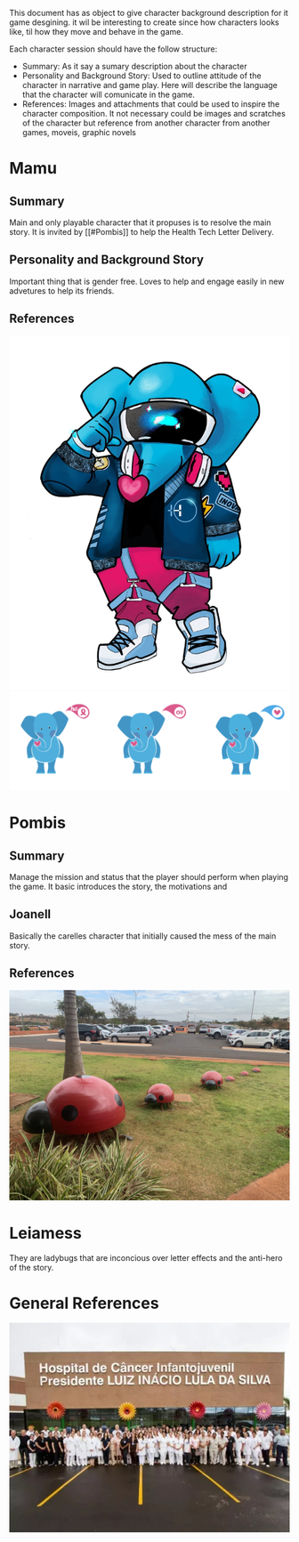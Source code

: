 This document has as object to give character background description for it game desgining. it wil be interesting to create since how characters looks like, til how they move and behave in the game.

Each character session should have the follow structure:

* Summary: As it say a sumary description about the character
* Personality and Background Story: Used to outline attitude of the character in narrative and game play. Here will describe the language that the character will comunicate in the game.
* References: Images and attachments that could be used to inspire the character composition. It not necessary could be images and scratches of the character but reference from another character from another games, moveis, graphic novels

# Mamu

## Summary

Main and only playable character that it propuses is to resolve the main story. It is invited by [[#Pombis]] to help the Health Tech Letter Delivery.

## Personality and Background Story

Important thing that is gender free. Loves to help and engage easily in new advetures to help its friends.

## References

![Mamu scratch for the Harena Invite Project](../images/harena-invite-mamu-reference.jpeg)
![Original Mamu design from HA branding manual](../images/referece-mamu-original.png)
# Pombis

## Summary

Manage the mission and status that the player should perform when playing the game. It basic introduces the story, the motivations and


## Joanell

Basically the carelles character that initially caused the mess of the main story.

## References

![HA Infantil - Entrance has some ladybug models](../images/IMG_5179.jpeg)

# Leiamess

They are ladybugs that are inconcious over letter effects and the anti-hero of the story.

# General References

![HA Infantil has some flowers that could be characters or part of some scenery](../images/FKy5y_wXMAIk5By.jpeg)